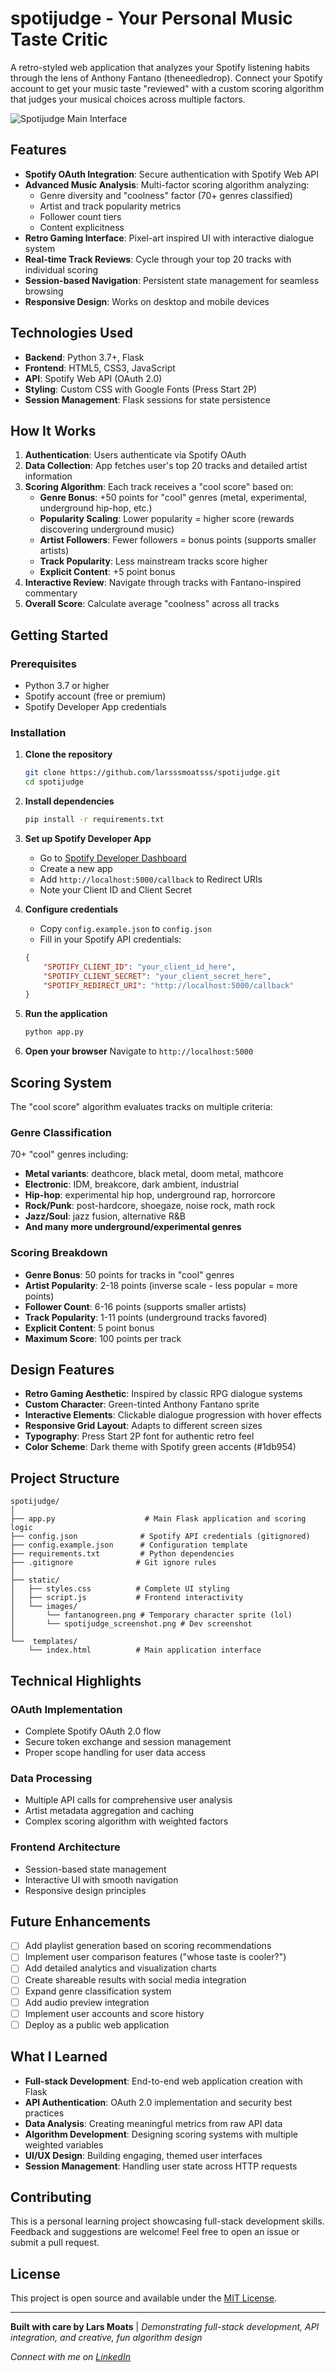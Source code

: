 # spotijudge - Your Personal Music Taste Critic

A retro-styled web application that analyzes your Spotify listening habits through the lens of Anthony Fantano (theneedledrop). Connect your Spotify account to get your music taste "reviewed" with a custom scoring algorithm that judges your musical choices across multiple factors.

![Spotijudge Main Interface](static/images/spotijudge_screenshot.png)

## Features

- **Spotify OAuth Integration**: Secure authentication with Spotify Web API
- **Advanced Music Analysis**: Multi-factor scoring algorithm analyzing:
  - Genre diversity and "coolness" factor (70+ genres classified)
  - Artist and track popularity metrics
  - Follower count tiers
  - Content explicitness
- **Retro Gaming Interface**: Pixel-art inspired UI with interactive dialogue system
- **Real-time Track Reviews**: Cycle through your top 20 tracks with individual scoring
- **Session-based Navigation**: Persistent state management for seamless browsing
- **Responsive Design**: Works on desktop and mobile devices

## Technologies Used

- **Backend**: Python 3.7+, Flask
- **Frontend**: HTML5, CSS3, JavaScript
- **API**: Spotify Web API (OAuth 2.0)
- **Styling**: Custom CSS with Google Fonts (Press Start 2P)
- **Session Management**: Flask sessions for state persistence

## How It Works

1. **Authentication**: Users authenticate via Spotify OAuth
2. **Data Collection**: App fetches user's top 20 tracks and detailed artist information
3. **Scoring Algorithm**: Each track receives a "cool score" based on:
   - **Genre Bonus**: +50 points for "cool" genres (metal, experimental, underground hip-hop, etc.)
   - **Popularity Scaling**: Lower popularity = higher score (rewards discovering underground music)
   - **Artist Followers**: Fewer followers = bonus points (supports smaller artists)
   - **Track Popularity**: Less mainstream tracks score higher
   - **Explicit Content**: +5 point bonus
4. **Interactive Review**: Navigate through tracks with Fantano-inspired commentary
5. **Overall Score**: Calculate average "coolness" across all tracks

## Getting Started

### Prerequisites

- Python 3.7 or higher
- Spotify account (free or premium)
- Spotify Developer App credentials

### Installation

1. **Clone the repository**
   ```bash
   git clone https://github.com/larsssmoatsss/spotijudge.git
   cd spotijudge
   ```

2. **Install dependencies**
   ```bash
   pip install -r requirements.txt
   ```

3. **Set up Spotify Developer App**
   - Go to [Spotify Developer Dashboard](https://developer.spotify.com/dashboard)
   - Create a new app
   - Add `http://localhost:5000/callback` to Redirect URIs
   - Note your Client ID and Client Secret

4. **Configure credentials**
   - Copy `config.example.json` to `config.json`
   - Fill in your Spotify API credentials:
   ```json
   {
       "SPOTIFY_CLIENT_ID": "your_client_id_here",
       "SPOTIFY_CLIENT_SECRET": "your_client_secret_here", 
       "SPOTIFY_REDIRECT_URI": "http://localhost:5000/callback"
   }
   ```

5. **Run the application**
   ```bash
   python app.py
   ```

6. **Open your browser**
   Navigate to `http://localhost:5000`

## Scoring System

The "cool score" algorithm evaluates tracks on multiple criteria:

### Genre Classification
70+ "cool" genres including:
- **Metal variants**: deathcore, black metal, doom metal, mathcore
- **Electronic**: IDM, breakcore, dark ambient, industrial
- **Hip-hop**: experimental hip hop, underground rap, horrorcore
- **Rock/Punk**: post-hardcore, shoegaze, noise rock, math rock
- **Jazz/Soul**: jazz fusion, alternative R&B
- **And many more underground/experimental genres**

### Scoring Breakdown
- **Genre Bonus**: 50 points for tracks in "cool" genres
- **Artist Popularity**: 2-18 points (inverse scale - less popular = more points)
- **Follower Count**: 6-16 points (supports smaller artists)
- **Track Popularity**: 1-11 points (underground tracks favored)
- **Explicit Content**: 5 point bonus
- **Maximum Score**: 100 points per track

## Design Features

- **Retro Gaming Aesthetic**: Inspired by classic RPG dialogue systems
- **Custom Character**: Green-tinted Anthony Fantano sprite
- **Interactive Elements**: Clickable dialogue progression with hover effects
- **Responsive Grid Layout**: Adapts to different screen sizes
- **Typography**: Press Start 2P font for authentic retro feel
- **Color Scheme**: Dark theme with Spotify green accents (#1db954)

## Project Structure

```
spotijudge/
│
├── app.py                    # Main Flask application and scoring logic
├── config.json              # Spotify API credentials (gitignored)
├── config.example.json      # Configuration template
├── requirements.txt         # Python dependencies
├── .gitignore              # Git ignore rules
│
├── static/
│   ├── styles.css          # Complete UI styling
│   ├── script.js           # Frontend interactivity
│   └── images/
│       └── fantanogreen.png # Temporary character sprite (lol)
│       └── spotijudge_screenshot.png # Dev screenshot
│
└──  templates/
    └── index.html          # Main application interface
```

## Technical Highlights

### OAuth Implementation
- Complete Spotify OAuth 2.0 flow
- Secure token exchange and session management
- Proper scope handling for user data access

### Data Processing
- Multiple API calls for comprehensive user analysis
- Artist metadata aggregation and caching
- Complex scoring algorithm with weighted factors

### Frontend Architecture
- Session-based state management
- Interactive UI with smooth navigation
- Responsive design principles

## Future Enhancements

- [ ] Add playlist generation based on scoring recommendations
- [ ] Implement user comparison features ("whose taste is cooler?")
- [ ] Add detailed analytics and visualization charts
- [ ] Create shareable results with social media integration
- [ ] Expand genre classification system
- [ ] Add audio preview integration
- [ ] Implement user accounts and score history
- [ ] Deploy as a public web application

## What I Learned

- **Full-stack Development**: End-to-end web application creation with Flask
- **API Authentication**: OAuth 2.0 implementation and security best practices
- **Data Analysis**: Creating meaningful metrics from raw API data
- **Algorithm Development**: Designing scoring systems with multiple weighted variables
- **UI/UX Design**: Building engaging, themed user interfaces
- **Session Management**: Handling user state across HTTP requests

## Contributing

This is a personal learning project showcasing full-stack development skills. Feedback and suggestions are welcome! Feel free to open an issue or submit a pull request.

## License

This project is open source and available under the [MIT License](https://opensource.org/license/mit).

---

**Built with care by Lars Moats** | *Demonstrating full-stack development, API integration, and creative, fun algorithm design*

*Connect with me on [LinkedIn](https://www.linkedin.com/in/larsmoats/)*

